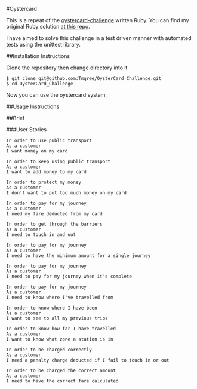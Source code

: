 #Oystercard

This is a repeat of the [oystercard-challenge](https://github.com/makersacademy/course/tree/master/oystercard) written Ruby. You can find my original Ruby solution [at this repo](https://github.com/Tmgree/OysterCard).

I have aimed to solve this challenge in a test driven manner with automated tests using the unittest library.

##Installation Instructions

Clone the repository then change directory into it.

```
$ git clone git@github.com:Tmgree/OysterCard_Challenge.git
$ cd OysterCard_Challenge
```

Now you can use the oystercard system.

##Usage Instructions

##Brief



###User Stories

```
In order to use public transport
As a customer
I want money on my card

In order to keep using public transport
As a customer
I want to add money to my card

In order to protect my money
As a customer
I don't want to put too much money on my card

In order to pay for my journey
As a customer
I need my fare deducted from my card

In order to get through the barriers
As a customer
I need to touch in and out

In order to pay for my journey
As a customer
I need to have the minimum amount for a single journey

In order to pay for my journey
As a customer
I need to pay for my journey when it's complete

In order to pay for my journey
As a customer
I need to know where I've travelled from

In order to know where I have been
As a customer
I want to see to all my previous trips

In order to know how far I have travelled
As a customer
I want to know what zone a station is in

In order to be charged correctly
As a customer
I need a penalty charge deducted if I fail to touch in or out

In order to be charged the correct amount
As a customer
I need to have the correct fare calculated
```
